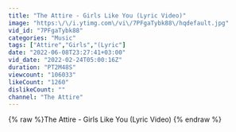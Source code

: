 ```yaml
---
title: "The Attire - Girls Like You (Lyric Video)"
image: "https:\/\/i.ytimg.com\/vi\/7PFgaTybk88\/hqdefault.jpg"
vid_id: "7PFgaTybk88"
categories: "Music"
tags: ["Attire","Girls","(Lyric"]
date: "2022-06-08T23:27:41+03:00"
vid_date: "2022-02-24T05:00:16Z"
duration: "PT2M48S"
viewcount: "106033"
likeCount: "1260"
dislikeCount: ""
channel: "The Attire"
---
```

{% raw %}The Attire - Girls Like You (Lyric Video) {% endraw %}
